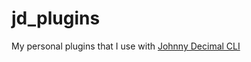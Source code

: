 # jd_plugins

My personal plugins that I use with
[Johnny Decimal CLI](https://github.com/ivebencrazy/johnny_decimal)
